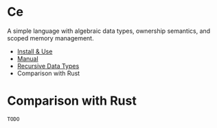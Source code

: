 # Ce

A simple language with algebraic data types, ownership semantics, and scoped
memory management.

- [Install & Use](../README.md)
- [Manual](manual.md)
- [Recursive Data Types](recs.md)
- Comparison with Rust

# Comparison with Rust

`TODO`
